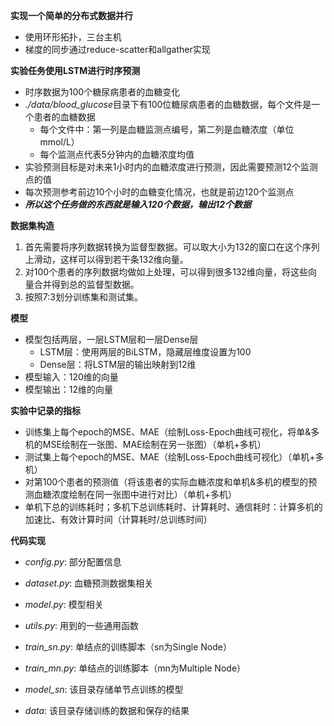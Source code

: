 

**实现一个简单的分布式数据并行**
- 使用环形拓扑，三台主机
- 梯度的同步通过reduce-scatter和allgather实现


**实验任务使用LSTM进行时序预测**
- 时序数据为100个糖尿病患者的血糖变化
- *./data/blood_glucose*目录下有100位糖尿病患者的血糖数据，每个文件是一个患者的血糖数据
   - 每个文件中：第一列是血糖监测点编号，第二列是血糖浓度（单位mmol/L）
   - 每个监测点代表5分钟内的血糖浓度均值
- 实验预测目标是对未来1小时内的血糖浓度进行预测，因此需要预测12个监测点的值
- 每次预测参考前边10个小时的血糖变化情况，也就是前边120个监测点
- ***所以这个任务做的东西就是输入120个数据，输出12个数据***


**数据集构造**
1. 首先需要将序列数据转换为监督型数据。可以取大小为132的窗口在这个序列上滑动，这样可以得到若干条132维向量。
2. 对100个患者的序列数据均做如上处理，可以得到很多132维向量，将这些向量合并得到总的监督型数据。
3. 按照7:3划分训练集和测试集。

**模型**
- 模型包括两层，一层LSTM层和一层Dense层
    - LSTM层：使用两层的BiLSTM，隐藏层维度设置为100
    - Dense层：将LSTM层的输出映射到12维
- 模型输入：120维的向量
- 模型输出：12维的向量

**实验中记录的指标**
- 训练集上每个epoch的MSE、MAE（绘制Loss-Epoch曲线可视化，将单&多机的MSE绘制在一张图、MAE绘制在另一张图）（单机+多机）
- 测试集上每个epoch的MSE、MAE（绘制Loss-Epoch曲线可视化）（单机+多机）
- 对第100个患者的预测值（将该患者的实际血糖浓度和单机&多机的模型的预测血糖浓度绘制在同一张图中进行对比）（单机+多机）
- 单机下总的训练耗时；多机下总训练耗时、计算耗时、通信耗时：计算多机的加速比、有效计算时间（计算耗时/总训练时间）

**代码实现**
- *config.py*: 部分配置信息
- *dataset.py*: 血糖预测数据集相关
- *model.py*: 模型相关
- *utils.py*: 用到的一些通用函数
- *train_sn.py*: 单结点的训练脚本（sn为Single Node）
- *train_mn.py*: 单结点的训练脚本（mn为Multiple Node）

- *model_sn*: 该目录存储单节点训练的模型
- *data*: 该目录存储训练的数据和保存的结果
